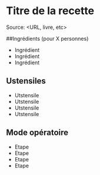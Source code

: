 # Titre de la recette

Source: <URL, livre, etc>

##Ingrédients (pour X personnes)

- Ingrédient
- Ingrédient
- Ingrédient

## Ustensiles

- Utstensile
- Utstensile
- Utstensile
- Utstensile

## Mode opératoire

- Etape
- Etape
- Etape
- Etape
